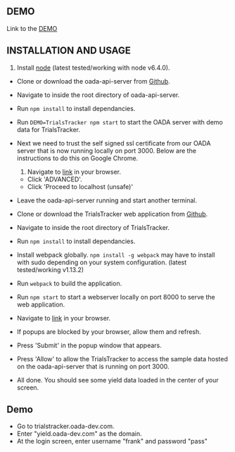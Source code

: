 DEMO
----
Link to the [DEMO](https://trialstracker.oada-dev.com)


INSTALLATION AND USAGE
---

1. Install [node](https://nodejs.org/en/download/) (latest tested/working with node v6.4.0).
- Clone or download the oada-api-server from [Github](https://github.com/OADA/oada-api-server).
- Navigate to inside the root directory of oada-api-server.
- Run `npm install` to install dependancies. 
- Run `DEMO=TrialsTracker npm start` to start the OADA server with demo data for TrialsTracker.
- Next we need to trust the self signed ssl certificate from our OADA server that is now running locally on port 3000. Below are the instructions to do this on Google Chrome.

	1. Navigate to [link](https://localhost:3000/.well-known/oada-configuration) in your browser.
	- Click 'ADVANCED'.
	- Click 'Proceed to localhost (unsafe)'
- Leave the oada-api-server running and start another terminal.
- Clone or download the TrialsTracker web application from [Github](https://github.com/OpenATK/TrialsTracker).
- Navigate to inside the root directory of TrialsTracker.
- Run `npm install` to install dependancies.
- Install webpack globally. `npm install -g webpack` may have to install with sudo depending on your system configuration. (latest tested/working v1.13.2)
- Run `webpack` to build the application.
- Run `npm start` to start a webserver locally on port 8000 to serve the web application.
- Navigate to [link](http://localhost:8000) in your browser.
- If popups are blocked by your browser, allow them and refresh.
- Press 'Submit' in the popup window that appears.
- Press 'Allow' to allow the TrialsTracker to access the sample data hosted on the oada-api-server that is running on port 3000.
- All done. You should see some yield data loaded in the center of your screen.

## Demo
- Go to trialstracker.oada-dev.com.
- Enter "yield.oada-dev.com" as the domain.
- At the login screen, enter username "frank" and password "pass"
